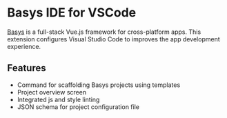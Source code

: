 # Basys IDE for VSCode

[Basys](http://basys.io) is a full-stack Vue.js framework for cross-platform apps. This extension configures Visual Studio Code to improves the app development experience.

## Features

* Command for scaffolding Basys projects using templates
* Project overview screen
* Integrated js and style linting
* JSON schema for project configuration file

